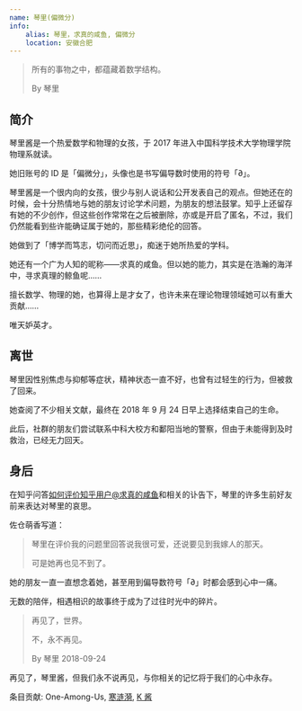 ```yaml
---
name: 琴里(偏微分)
info:
    alias: 琴里，求真的咸鱼, 偏微分
    location: 安徽合肥
---
```


> 所有的事物之中，都蕴藏着数学结构。
>
> By 琴里

## 简介

琴里酱是一个热爱数学和物理的女孩，于 2017 年进入中国科学技术大学物理学院物理系就读。

她旧账号的 ID 是「偏微分」，头像也是书写偏导数时使用的符号「∂」。

琴里酱是一个很内向的女孩，很少与别人说话和公开发表自己的观点。但她还在的时候，会十分热情地与她的朋友讨论学术问题，为朋友的想法鼓掌。知乎上还留存有她的不少创作，但这些创作常常在之后被删除，亦或是开启了匿名，不过，我们仍然能看到些许能确证属于她的，那些精彩绝伦的回答。

她做到了「博学而笃志，切问而近思」，痴迷于她所热爱的学科。

她还有一个广为人知的昵称——求真的咸鱼。但以她的能力，其实是在浩瀚的海洋中，寻求真理的鲸鱼呢……

擅长数学、物理的她，也算得上是才女了，也许未来在理论物理领域她可以有重大贡献……

唯天妒英才。

## 离世

琴里因性别焦虑与抑郁等症状，精神状态一直不好，也曾有过轻生的行为，但被救了回来。

她查阅了不少相关文献，最终在 2018 年 9 月 24 日早上选择结束自己的生命。

此后，社群的朋友们尝试联系中科大校方和鄱阳当地的警察，但由于未能得到及时救治，已经无力回天。

## 身后

在知乎问答[如何评价知乎用户@求真的咸鱼](https://www.zhihu.com/question/347747351)和相关的讣告下，琴里的许多生前好友前来表达对琴里的哀思。

佐仓萌香写道：

> 琴里在评价我的问题里回答说我很可爱，还说要见到我嫁人的那天。
>
> 可是她再也见不到了。

她的朋友一直一直想念着她，甚至用到偏导数符号「∂」时都会感到心中一痛。

无数的陪伴，相遇相识的故事终于成为了过往时光中的碎片。

> 再见了，世界。
>
> 不，永不再见。
>
> By 琴里 2018-09-24

再见了，琴里酱，但我们永不说再见，与你相关的记忆将于我们的心中永存。

<!-- May her memory be eternal -->

条目贡献: One-Among-Us, [寒涟漪](http://twitter.com/HANLIANYI520), [K 酱](https://github.com/KristallWang)